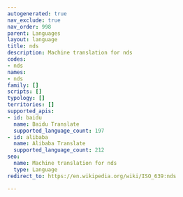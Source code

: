 ```yaml
---
autogenerated: true
nav_exclude: true
nav_order: 998
parent: Languages
layout: language
title: nds
description: Machine translation for nds
codes:
- nds
names:
- nds
family: []
scripts: []
typology: []
territories: []
supported_apis:
- id: baidu
  name: Baidu Translate
  supported_language_count: 197
- id: alibaba
  name: Alibaba Translate
  supported_language_count: 212
seo:
  name: Machine translation for nds
  type: Language
redirect_to: https://en.wikipedia.org/wiki/ISO_639:nds

---
```


